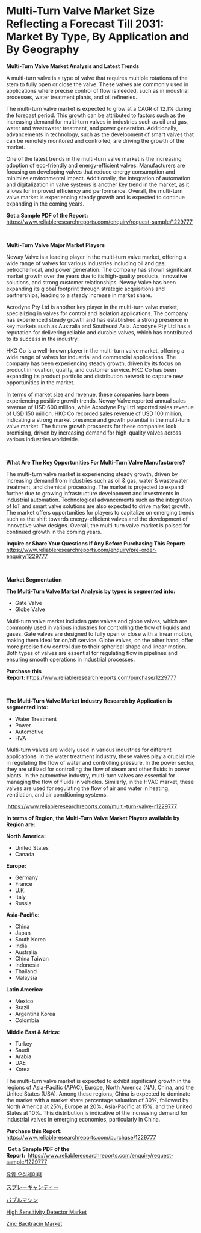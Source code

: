 <p><h1>Multi-Turn Valve Market Size Reflecting a Forecast Till 2031: Market By Type, By Application and By Geography</h1></p><p><strong>Multi-Turn Valve Market Analysis and Latest Trends</strong></p>
<p><p>A multi-turn valve is a type of valve that requires multiple rotations of the stem to fully open or close the valve. These valves are commonly used in applications where precise control of flow is needed, such as in industrial processes, water treatment plants, and oil refineries.</p><p>The multi-turn valve market is expected to grow at a CAGR of 12.1% during the forecast period. This growth can be attributed to factors such as the increasing demand for multi-turn valves in industries such as oil and gas, water and wastewater treatment, and power generation. Additionally, advancements in technology, such as the development of smart valves that can be remotely monitored and controlled, are driving the growth of the market.</p><p>One of the latest trends in the multi-turn valve market is the increasing adoption of eco-friendly and energy-efficient valves. Manufacturers are focusing on developing valves that reduce energy consumption and minimize environmental impact. Additionally, the integration of automation and digitalization in valve systems is another key trend in the market, as it allows for improved efficiency and performance. Overall, the multi-turn valve market is experiencing steady growth and is expected to continue expanding in the coming years.</p></p>
<p><strong>Get a Sample PDF of the Report:&nbsp;</strong> <a href="https://www.reliableresearchreports.com/enquiry/request-sample/1229777">https://www.reliableresearchreports.com/enquiry/request-sample/1229777</a></p>
<p>&nbsp;</p>
<p><strong>Multi-Turn Valve Major Market Players</strong></p>
<p><p>Neway Valve is a leading player in the multi-turn valve market, offering a wide range of valves for various industries including oil and gas, petrochemical, and power generation. The company has shown significant market growth over the years due to its high-quality products, innovative solutions, and strong customer relationships. Neway Valve has been expanding its global footprint through strategic acquisitions and partnerships, leading to a steady increase in market share.</p><p>Acrodyne Pty Ltd is another key player in the multi-turn valve market, specializing in valves for control and isolation applications. The company has experienced steady growth and has established a strong presence in key markets such as Australia and Southeast Asia. Acrodyne Pty Ltd has a reputation for delivering reliable and durable valves, which has contributed to its success in the industry.</p><p>HKC Co is a well-known player in the multi-turn valve market, offering a wide range of valves for industrial and commercial applications. The company has been experiencing steady growth, driven by its focus on product innovation, quality, and customer service. HKC Co has been expanding its product portfolio and distribution network to capture new opportunities in the market.</p><p>In terms of market size and revenue, these companies have been experiencing positive growth trends. Neway Valve reported annual sales revenue of USD 600 million, while Acrodyne Pty Ltd reported sales revenue of USD 150 million. HKC Co recorded sales revenue of USD 100 million, indicating a strong market presence and growth potential in the multi-turn valve market. The future growth prospects for these companies look promising, driven by increasing demand for high-quality valves across various industries worldwide.</p></p>
<p>&nbsp;</p>
<p><strong>What Are The Key Opportunities For Multi-Turn Valve Manufacturers?</strong></p>
<p><p>The multi-turn valve market is experiencing steady growth, driven by increasing demand from industries such as oil & gas, water & wastewater treatment, and chemical processing. The market is projected to expand further due to growing infrastructure development and investments in industrial automation. Technological advancements such as the integration of IoT and smart valve solutions are also expected to drive market growth. The market offers opportunities for players to capitalize on emerging trends such as the shift towards energy-efficient valves and the development of innovative valve designs. Overall, the multi-turn valve market is poised for continued growth in the coming years.</p></p>
<p><strong>Inquire or Share Your Questions If Any Before Purchasing This Report:</strong> <a href="https://www.reliableresearchreports.com/enquiry/pre-order-enquiry/1229777">https://www.reliableresearchreports.com/enquiry/pre-order-enquiry/1229777</a></p>
<p>&nbsp;</p>
<p><strong>Market Segmentation</strong></p>
<p><strong>The Multi-Turn Valve Market Analysis by types is segmented into:</strong></p>
<p><ul><li>Gate Valve</li><li>Globe Valve</li></ul></p>
<p><p>Multi-turn valve market includes gate valves and globe valves, which are commonly used in various industries for controlling the flow of liquids and gases. Gate valves are designed to fully open or close with a linear motion, making them ideal for on/off service. Globe valves, on the other hand, offer more precise flow control due to their spherical shape and linear motion. Both types of valves are essential for regulating flow in pipelines and ensuring smooth operations in industrial processes.</p></p>
<p><strong>Purchase this Report:&nbsp;</strong><a href="https://www.reliableresearchreports.com/purchase/1229777">https://www.reliableresearchreports.com/purchase/1229777</a></p>
<p>&nbsp;</p>
<p><strong>The Multi-Turn Valve Market Industry Research by Application is segmented into:</strong></p>
<p><ul><li>Water Treatment</li><li>Power</li><li>Automotive</li><li>HVA</li></ul></p>
<p><p>Multi-turn valves are widely used in various industries for different applications. In the water treatment industry, these valves play a crucial role in regulating the flow of water and controlling pressure. In the power sector, they are utilized for controlling the flow of steam and other fluids in power plants. In the automotive industry, multi-turn valves are essential for managing the flow of fluids in vehicles. Similarly, in the HVAC market, these valves are used for regulating the flow of air and water in heating, ventilation, and air conditioning systems.</p></p>
<p><a href="https://www.reliableresearchreports.com/multi-turn-valve-r1229777">&nbsp;https://www.reliableresearchreports.com/multi-turn-valve-r1229777</a></p>
<p><strong>In terms of Region, the Multi-Turn Valve Market Players available by Region are:</strong></p>
<p>
    <p> <strong> North America: </strong>
        <ul>
            <li>United States</li>
            <li>Canada</li>
        </ul>
        </p> 
    <p> <strong> Europe: </strong>
        <ul>
            <li>Germany</li>
            <li>France</li>
            <li>U.K.</li>
            <li>Italy</li>
            <li>Russia</li>
        </ul>
        </p> 
    <p> <strong> Asia-Pacific: </strong>
        <ul>
            <li>China</li>
            <li>Japan</li>
            <li>South Korea</li>
            <li>India</li>
            <li>Australia</li>
            <li>China Taiwan</li>
            <li>Indonesia</li>
            <li>Thailand</li>
            <li>Malaysia</li>
        </ul>
        </p> 
    <p> <strong> Latin America: </strong>
        <ul>
            <li>Mexico</li>
            <li>Brazil</li>
            <li>Argentina Korea</li>
            <li>Colombia</li>
        </ul>
        </p> 
    <p> <strong> Middle East & Africa: </strong>
        <ul>
            <li>Turkey</li>
            <li>Saudi</li>
            <li>Arabia</li>
            <li>UAE</li>
            <li>Korea</li>
        </ul>
    </p>
    </p>
<p><p>The multi-turn valve market is expected to exhibit significant growth in the regions of Asia-Pacific (APAC), Europe, North America (NA), China, and the United States (USA). Among these regions, China is expected to dominate the market with a market share percentage valuation of 30%, followed by North America at 25%, Europe at 20%, Asia-Pacific at 15%, and the United States at 10%. This distribution is indicative of the increasing demand for industrial valves in emerging economies, particularly in China.</p></p>
<p><strong>Purchase this Report: </strong><a href="https://www.reliableresearchreports.com/purchase/1229777">https://www.reliableresearchreports.com/purchase/1229777</a></p>
<p>&nbsp;<strong>Get a Sample PDF of the Report:&nbsp;&nbsp;</strong><a href="https://www.reliableresearchreports.com/enquiry/request-sample/1229777">https://www.reliableresearchreports.com/enquiry/request-sample/1229777</a></p>
<p><strong></strong></p>
<p><p><a href="https://github.com/TrevorKruvalis5678/Market-Research-Report-List-1/blob/main/314362938176.md">유압 오실레이터</a></p><p><a href="https://github.com/oafhukehf4709715/Market-Research-Report-List-1/blob/main/625775040745.md">スプレーキャンディー</a></p><p><a href="https://github.com/dzy793153605/Market-Research-Report-List-1/blob/main/461973440746.md">バブルマシン</a></p><p><a href="https://github.com/mbisetmhermsr/Market-Research-Report-List-2/blob/main/high-sensitivity-detector-market.md">High Sensitivity Detector Market</a></p><p><a href="https://issuu.com/reportprime-2/docs/zinc-bacitracin-market-size-2030.pptx">Zinc Bacitracin Market</a></p></p>